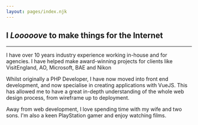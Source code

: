 ```yaml
---
layout: pages/index.njk
---
```


## I _Looooove_ to make things for the Internet

---

I have over 10 years industry experience working in-house and for agencies. I have helped make award-winning projects for clients like VisitEngland, AO, Microsoft, BAE and Nikon

Whilst originally a PHP Developer, I have now moved into front end development, and now specialise in creating applications with VueJS. This has allowed me to have a great in-depth understanding of the whole web design process, from wireframe up to deployment.

Away from web development, I love spending time with my wife and two sons. I'm also a keen PlayStation gamer and enjoy watching films.


